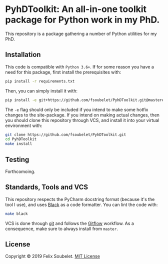 # PyhDToolkit: An all-in-one toolkit package for Python work in my PhD.

This repository is a package gathering a number of Python utilities for my PhD.

## Installation

This code is compatible with `Python 3.6+`.
If for some reason you have a need for this package, first install the prerequisites with:
```bash
pip install -r requirements.txt
```

Then, you can simply install it with:
```bash
pip install -e git+https://github.com/fsoubelet/PyhDToolkit.git@master#egg=pyhdtoolkit
```

The `-e` flag should only be included if you intend to make some hotfix changes to the site-package.
If you intend on making actual changes, then you should clone this repository through VCS, and install it into your virtual environment with:
```bash
git clone https://github.com/fsoubelet/PyhDToolkit.git
cd PyhDToolkit
make install
```

## Testing

Forthcomoing.

## Standards, Tools and VCS

This repository respects the PyCharm docstring format (because it's the tool I use), and uses [Black][black_formatter] as a code formatter.
You can lint the code with:
```bash
make black
```

VCS is done through [git][git_ref] and follows the [Gitflow][gitflow_ref] workflow.
As a consequence, make sure to always install from `master`.

## License

Copyright &copy; 2019 Felix Soubelet. [MIT License][license]

[black_formatter]: https://github.com/psf/black
[gitflow_ref]: https://www.atlassian.com/git/tutorials/comparing-workflows/gitflow-workflow
[git_ref]: https://git-scm.com/
[license]: https://github.com/fsoubelet/PyhDToolkit/blob/master/LICENSE